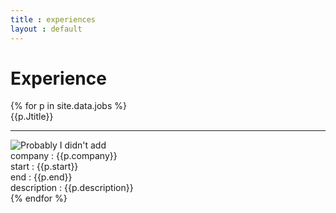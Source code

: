 ```yaml
---
title : experiences
layout : default
---
```


<div class="grand-parent">
    <h1 class="heading">Experience</h1>
    <div class="parent">
        {% for p in site.data.jobs %}
            <div class="child">
                <div class="title">{{p.Jtitle}}</div>
                <hr class="seperator">
                <div>
                    <img class="project-img" src="{{site.baseurl}}/images/jobs/{{p.img}}" alt="Probably I didn't add">
                </div>
                <div class="details">
                    <div>company : {{p.company}}</div>   
                    <div>start : {{p.start}}</div>       
                    <div>end : {{p.end}}</div>           
                    <div>description : {{p.description}}</div>
                </div>
            </div>
        {% endfor %}
    </div>
</div>